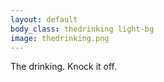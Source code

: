 ```yaml
---
layout: default
body_class: thedrinking light-bg
image: thedrinking.png
---
```


<p class="sage-advice">The drinking. Knock it off.</p>